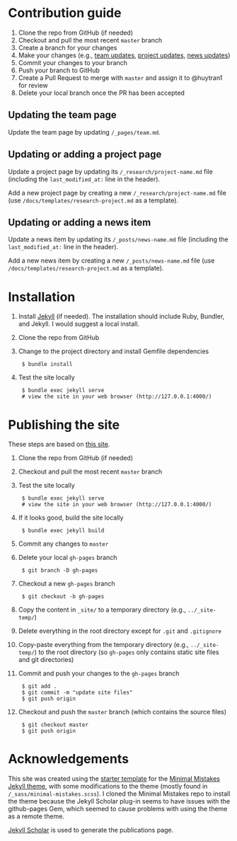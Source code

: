 # Contribution guide

1. Clone the repo from GitHub (if needed)
1. Checkout and pull the most recent `master` branch
1. Create a branch for your changes
1. Make your changes (e.g., [team updates](#updating-the-team-page), [project updates](#updating-an-existing-project-page), [news updates](#adding-a-news-item))
1. Commit your changes to your branch
1. Push your branch to GitHub
1. Create a Pull Request to merge with `master` and assign it to @huytran1 for review
1. Delete your local branch once the PR has been accepted

## Updating the team page

Update the team page by updating `/_pages/team.md`.

## Updating or adding a project page

Update a project page by updating its `/_research/project-name.md` file (including the `last_modified_at:` line in the header).

Add a new project page by creating a new `/_research/project-name.md` file (use `/docs/templates/research-project.md` as a template).

## Updating or adding a news item

Update a news item by updating its `/_posts/news-name.md` file (including the `last_modified_at:` line in the header).

Add a new news item by creating a new `/_posts/news-name.md` file (use `/docs/templates/research-project.md` as a template).

# Installation

1. Install [Jekyll](https://jekyllrb.com/docs/installation/) (if needed). The installation should include Ruby, Bundler, and Jekyll. I would suggest a local install.
1. Clone the repo from GitHub
1. Change to the project directory and install Gemfile dependencies

        $ bundle install

1. Test the site locally

        $ bundle exec jekyll serve
        # view the site in your web browser (http://127.0.0.1:4000/)

# Publishing the site

These steps are based on [this site](http://davidensinger.com/2013/04/deploying-jekyll-to-github-pages/).

1. Clone the repo from GitHub (if needed)
1. Checkout and pull the most recent `master` branch
1. Test the site locally

        $ bundle exec jekyll serve
        # view the site in your web browser (http://127.0.0.1:4000/)

1. If it looks good, build the site locally

        $ bundle exec jekyll build

1. Commit any changes to `master`
1. Delete your local `gh-pages` branch

        $ git branch -D gh-pages

1. Checkout a new `gh-pages` branch

        $ git checkout -b gh-pages

1. Copy the content in `_site/` to a temporary directory (e.g., `../_site-temp/`)
1. Delete everything in the root directory except for `.git` and `.gitignore`
1. Copy-paste everything from the temporary directory (e.g., `../_site-temp/`) to the root directory (so `gh-pages` only contains static site files and git directories)
1. Commit and push your changes to the `gh-pages` branch

        $ git add .
        $ git commit -m "update site files"
        $ git push origin

1. Checkout and push the `master` branch (which contains the source files)

        $ git checkout master
        $ git push origin

# Acknowledgements

This site was created using the [starter template](https://github.com/mmistakes/mm-github-pages-starter/generate) for the [Minimal Mistakes Jekyll theme](https://github.com/mmistakes/minimal-mistakes), with some modifications to the theme (mostly found in `/_sass/minimal-mistakes.scss`). I cloned the Minimal Mistakes repo to install the theme because the Jekyll Scholar plug-in seems to have issues with the github-pages Gem, which seemed to cause problems with using the theme as a remote theme.

[Jekyll Scholar](https://github.com/inukshuk/jekyll-scholar) is used to generate the publications page.
